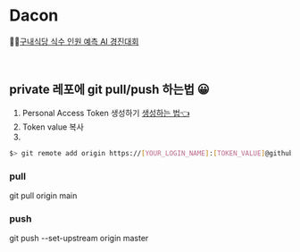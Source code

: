 # Dacon

🙋‍♂️[구내식당 식수 인원 예측 AI 경진대회](https://dacon.io/competitions/official/235743/overview/description)

<br>

## private 레포에 git pull/push 하는법 😀
1. Personal Access Token 생성하기 [생성하는 법👈](https://calvinjmkim.tistory.com/19)
2. Token value 복사
3. 
```bash
$> git remote add origin https://[YOUR_LOGIN_NAME]:[TOKEN_VALUE]@github.com/pym7857/Dacon
```
### pull
git pull origin main 

### push
git push --set-upstream origin master
